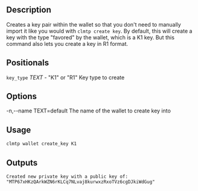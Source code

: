 ## Description

Creates a key pair within the wallet so that you don't need to manually import it like you would with `clmtp create key`. By default, this will create a key with the type \"favored\" by the wallet, which is a K1 key. But this command also lets you create a key in R1 format.

## Positionals

`key_type` _TEXT_ - "K1" or "R1" Key type to create

## Options

-n,--name TEXT=default The name of the wallet to create key into

## Usage

```sh
clmtp wallet create_key K1
```

## Outputs

```console
Created new private key with a public key of: "MTP67xHKzQArkWZN6rKLCq7NLvaj8kurwxzRxoTVz6cgDJkiWdGug"
```
